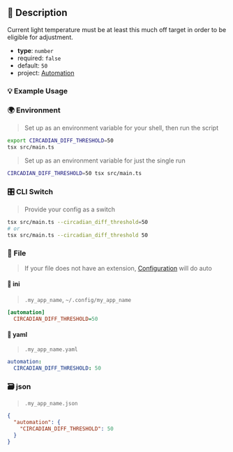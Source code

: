## 📜 Description

Current light temperature must be at least this much off target in order to be eligible for adjustment.

- **type**: `number`
- required: `false`
- default: `50`
- project: [Automation](/automation)

### 💡 Example Usage

### 🌍 Environment

> Set up as an environment variable for your shell, then run the script
```bash
export CIRCADIAN_DIFF_THRESHOLD=50
tsx src/main.ts
```
> Set up as an environment variable for just the single run

```bash
CIRCADIAN_DIFF_THRESHOLD=50 tsx src/main.ts
```
### 🎛️ CLI Switch

> Provide your config as a switch
```bash
tsx src/main.ts --circadian_diff_threshold=50
# or
tsx src/main.ts --circadian_diff_threshold 50
```
### 📁 File
>  If your file does not have an extension, [Configuration](/core/configuration) will do auto
#### 📘 ini

> `.my_app_name`, `~/.config/my_app_name`

```ini
[automation]
  CIRCADIAN_DIFF_THRESHOLD=50
```
#### 📄 yaml

> `.my_app_name.yaml`

```yaml
automation:
  CIRCADIAN_DIFF_THRESHOLD: 50
```
### 🗃️ json

> `.my_app_name.json`

```json
{
  "automation": {
    "CIRCADIAN_DIFF_THRESHOLD": 50
  }
}
```
